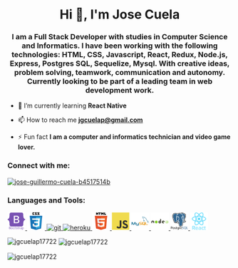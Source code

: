 <h1 align="center">Hi 👋, I'm Jose Cuela</h1>
<h3 align="center">I am a Full Stack Developer with studies in Computer Science and Informatics. I have been working with the following technologies: HTML, CSS, Javascript, React, Redux, Node.js, Express, Postgres SQL, Sequelize, Mysql. With creative ideas, problem solving, teamwork, communication and autonomy. Currently looking to be part of a leading team in web development work.</h3>

- 🌱 I’m currently learning **React Native**

- 📫 How to reach me **jgcuelap@gmail.com**

- ⚡ Fun fact **I am a computer and informatics technician and video game lover.**

<h3 align="left">Connect with me:</h3>
<p align="left">
<a href="https://linkedin.com/in/jose-guillermo-cuela-b4517514b" target="blank"><img align="center" src="https://raw.githubusercontent.com/rahuldkjain/github-profile-readme-generator/master/src/images/icons/Social/linked-in-alt.svg" alt="jose-guillermo-cuela-b4517514b" height="30" width="40" /></a>
</p>

<h3 align="left">Languages and Tools:</h3>
<p align="left"> <a href="https://getbootstrap.com" target="_blank" rel="noreferrer"> <img src="https://raw.githubusercontent.com/devicons/devicon/master/icons/bootstrap/bootstrap-plain-wordmark.svg" alt="bootstrap" width="40" height="40"/> </a> <a href="https://www.w3schools.com/css/" target="_blank" rel="noreferrer"> <img src="https://raw.githubusercontent.com/devicons/devicon/master/icons/css3/css3-original-wordmark.svg" alt="css3" width="40" height="40"/> </a> <a href="https://git-scm.com/" target="_blank" rel="noreferrer"> <img src="https://www.vectorlogo.zone/logos/git-scm/git-scm-icon.svg" alt="git" width="40" height="40"/> </a> <a href="https://heroku.com" target="_blank" rel="noreferrer"> <img src="https://www.vectorlogo.zone/logos/heroku/heroku-icon.svg" alt="heroku" width="40" height="40"/> </a> <a href="https://www.w3.org/html/" target="_blank" rel="noreferrer"> <img src="https://raw.githubusercontent.com/devicons/devicon/master/icons/html5/html5-original-wordmark.svg" alt="html5" width="40" height="40"/> </a> <a href="https://developer.mozilla.org/en-US/docs/Web/JavaScript" target="_blank" rel="noreferrer"> <img src="https://raw.githubusercontent.com/devicons/devicon/master/icons/javascript/javascript-original.svg" alt="javascript" width="40" height="40"/> </a> <a href="https://www.mysql.com/" target="_blank" rel="noreferrer"> <img src="https://raw.githubusercontent.com/devicons/devicon/master/icons/mysql/mysql-original-wordmark.svg" alt="mysql" width="40" height="40"/> </a> <a href="https://nodejs.org" target="_blank" rel="noreferrer"> <img src="https://raw.githubusercontent.com/devicons/devicon/master/icons/nodejs/nodejs-original-wordmark.svg" alt="nodejs" width="40" height="40"/> </a> <a href="https://www.postgresql.org" target="_blank" rel="noreferrer"> <img src="https://raw.githubusercontent.com/devicons/devicon/master/icons/postgresql/postgresql-original-wordmark.svg" alt="postgresql" width="40" height="40"/> </a> <a href="https://reactjs.org/" target="_blank" rel="noreferrer"> <img src="https://raw.githubusercontent.com/devicons/devicon/master/icons/react/react-original-wordmark.svg" alt="react" width="40" height="40"/> </a> </p>

<p><img align="left" src="https://github-readme-stats.vercel.app/api/top-langs?username=jgcuelap17722&show_icons=true&locale=en&layout=compact" alt="jgcuelap17722" /></p>

<p>&nbsp;<img align="center" src="https://github-readme-stats.vercel.app/api?username=jgcuelap17722&show_icons=true&locale=en" alt="jgcuelap17722" /></p>

<p><img align="center" src="https://github-readme-streak-stats.herokuapp.com/?user=jgcuelap17722&" alt="jgcuelap17722" /></p>
